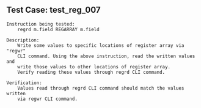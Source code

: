 
Test Case: test_reg_007
-----------------------

    Instruction being tested:
        regrd m.field REGARRAY m.field

    Description:
        Write some values to specific locations of register array via "regwr"
        CLI command. Using the above instruction, read the written values and
        write those values to other locations of register array.
        Verify reading these values through regrd CLI command.

    Verification:
        Values read through regrd CLI command should match the values written
        via regwr CLI command.
